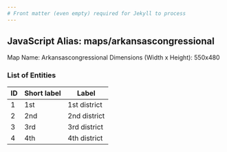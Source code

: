 ```yaml
---
# Front matter (even empty) required for Jekyll to process
---
```


## JavaScript Alias: maps/arkansascongressional

Map Name: Arkansascongressional
Dimensions (Width x Height): 550x480

### List of Entities

| ID  | Short label | Label        |
| --- | ----------- | ------------ |
| 1   | 1st         | 1st district |
| 2   | 2nd         | 2nd district |
| 3   | 3rd         | 3rd district |
| 4   | 4th         | 4th district |
